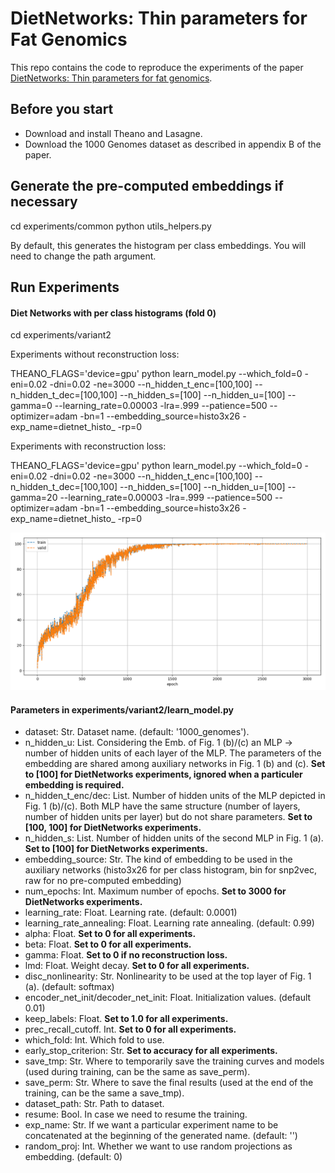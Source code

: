 # DietNetworks: Thin parameters for Fat Genomics

This repo contains the code to reproduce the experiments of the paper [DietNetworks: Thin parameters for fat genomics](https://arxiv.org/abs/1611.09340).

## Before you start

- Download and install Theano and Lasagne.
- Download the 1000 Genomes dataset as described in appendix B of the paper.

## Generate the pre-computed embeddings if necessary

cd experiments/common
python utils_helpers.py 

By default, this generates the histogram per class embeddings. You will need to change the path argument.

## Run Experiments

#### Diet Networks with per class histograms (fold 0)

cd experiments/variant2

Experiments without reconstruction loss:

THEANO_FLAGS='device=gpu' python learn_model.py --which_fold=0 -eni=0.02 -dni=0.02 -ne=3000 --n_hidden_t_enc=[100,100] --n_hidden_t_dec=[100,100] --n_hidden_s=[100] --n_hidden_u=[100] --gamma=0 --learning_rate=0.00003 -lra=.999 --patience=500 --optimizer=adam -bn=1 --embedding_source=histo3x26 -exp_name=dietnet_histo_ -rp=0


Experiments with reconstruction loss:

THEANO_FLAGS='device=gpu' python learn_model.py --which_fold=0 -eni=0.02 -dni=0.02 -ne=3000 --n_hidden_t_enc=[100,100] --n_hidden_t_dec=[100,100] --n_hidden_s=[100] --n_hidden_u=[100] --gamma=20 --learning_rate=0.00003 -lra=.999 --patience=500 --optimizer=adam -bn=1 --embedding_source=histo3x26 -exp_name=dietnet_histo_ -rp=0

![Result](https://raw.githubusercontent.com/ktaneishi/DietNetworks/python3/DietNetworks.png)

#### Parameters in experiments/variant2/learn_model.py
- dataset: Str. Dataset name. (default: '1000_genomes').
- n_hidden_u: List. Considering the Emb. of Fig. 1 (b)/(c) an MLP -> number of hidden units of each layer of the MLP. The parameters of the embedding are shared among auxiliary networks in Fig. 1 (b) and (c). **Set to [100] for DietNetworks experiments, ignored when a particuler embedding is required.**
- n_hidden_t_enc/dec: List. Number of hidden units of the MLP depicted in Fig. 1 (b)/(c). Both MLP have the same structure (number of layers, number of hidden units per layer) but do not share parameters. **Set to [100, 100] for DietNetworks experiments.**
- n_hidden_s: List. Number of hidden units of the second MLP in Fig. 1 (a). **Set to [100] for DietNetworks experiments.**
- embedding_source: Str. The kind of embedding to be used in the auxiliary networks (histo3x26 for per class histogram, bin for snp2vec, raw for no pre-computed embedding)
- num_epochs: Int. Maximum number of epochs. **Set to 3000 for DietNetworks experiments.**
- learning_rate: Float. Learning rate. (default: 0.0001) 
- learning_rate_annealing: Float. Learning rate annealing. (default: 0.99)
- alpha: Float. **Set to 0 for all experiments.**
- beta: Float. **Set to 0 for all experiments.**
- gamma: Float. **Set to 0 if no reconstruction loss.**
- lmd: Float. Weight decay. **Set to 0 for all experiments.**
- disc_nonlinearity: Str. Nonlinearity to be used at the top layer of Fig. 1 (a). (default: softmax)
- encoder_net_init/decoder_net_init: Float. Initialization values. (default 0.01)
- keep_labels: Float. **Set to 1.0 for all experiments.**
- prec_recall_cutoff. Int. **Set to 0 for all experiments.**
- which_fold: Int. Which fold to use.
- early_stop_criterion: Str. **Set to accuracy for all experiments.**
- save_tmp: Str. Where to temporarily save the training curves and models (used during training, can be the same as save_perm).
- save_perm: Str. Where to save the final results (used at the end of the training, can be the same a save_tmp).
- dataset_path: Str. Path to dataset.
- resume: Bool. In case we need to resume the training.
- exp_name: Str. If we want a particular experiment name to be concatenated at the beginning of the generated name. (default: '')
- random_proj: Int. Whether we want to use random projections as embedding. (default: 0)
